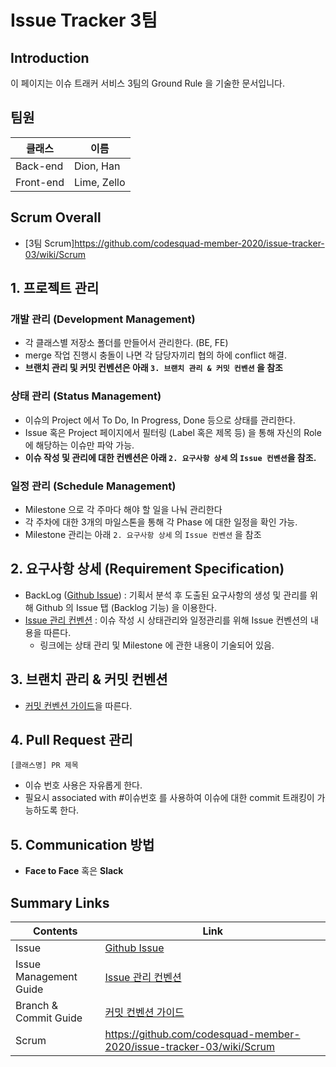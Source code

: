 # Issue Tracker 3팀

## Introduction
이 페이지는 이슈 트래커 서비스 3팀의 Ground Rule 을 기술한 문서입니다.

## 팀원

| 클래스    | 이름        |
| --------- | ----------- |
| Back-end  | Dion, Han   |
| Front-end | Lime, Zello |

## Scrum Overall
- [3팀 Scrum]https://github.com/codesquad-member-2020/issue-tracker-03/wiki/Scrum

## 1. 프로젝트 관리
### 개발 관리 (Development Management)
- 각 클래스별 저장소 폴더를 만들어서 관리한다. (BE, FE)
- merge 작업 진행시 충돌이 나면 각 담당자끼리 협의 하에 conflict 해결.
- **브랜치 관리 및 커밋 컨벤션은 아래 `3. 브랜치 관리 & 커밋 컨벤션` 을 참조**

### 상태 관리 (Status Management)
- 이슈의 Project 에서 To Do, In Progress, Done 등으로 상태를 관리한다.
- Issue 혹은 Project 페이지에서 필터링 (Label 혹은 제목 등) 을 통해 자신의 Role 에 해당하는 이슈만 파악 가능.
- **이슈 작성 및 관리에 대한 컨벤션은 아래 `2. 요구사항 상세` 의 `Issue 컨벤션`을 참조.**

### 일정 관리 (Schedule Management)
- Milestone 으로 각 주마다 해야 할 일을 나눠 관리한다
- 각 주차에 대한 3개의 마일스톤을 통해 각 Phase 에 대한 일정을 확인 가능.
- Milestone 관리는 아래 `2. 요구사항 상세` 의 `Issue 컨벤션` 을 참조

## 2. 요구사항 상세 (Requirement Specification)
- BackLog ([Github Issue](https://github.com/codesquad-member-2020/airbnb-11/issues)) : 기획서 분석 후 도출된 요구사항의 생성 및 관리를 위해 Github 의 Issue 탭 (Backlog 기능) 을 이용한다.
- [Issue 관리 컨벤션](https://github.com/codesquad-member-2020/airbnb-11/wiki/Issue-%EA%B4%80%EB%A6%AC-%EC%BB%A8%EB%B2%A4%EC%85%98) : 이슈 작성 시 상태관리와 일정관리를 위해 Issue 컨벤션의 내용을 따른다.
    - 링크에는 상태 관리 및 Milestone 에 관한 내용이 기술되어 있음.


## 3. 브랜치 관리 & 커밋 컨벤션
- [커밋 컨벤션 가이드](https://github.com/codesquad-member-2020/airbnb-11/wiki/Branch-%EA%B4%80%EB%A6%AC-%EA%B7%9C%EC%B9%99-&-Commit-%EC%BB%A8%EB%B2%A4%EC%85%98)을 따른다. 


## 4. Pull Request 관리

`[클래스명] PR 제목`
- 이슈 번호 사용은 자유롭게 한다.
- 필요시 associated with #이슈번호 를 사용하여 이슈에 대한 commit 트래킹이 가능하도록 한다.

## 5. Communication 방법
- **Face to Face** 혹은 **Slack**


## Summary Links
| Contents               | Link                                                         |
| ---------------------- | ------------------------------------------------------------ |
| Issue                  | [Github Issue](https://github.com/codesquad-member-2020/issue-tracker-03/issues) |
| Issue Management Guide | [Issue 관리 컨벤션](https://github.com/codesquad-member-2020/issue-tracker-03/wiki/Issue-%EA%B4%80%EB%A6%AC-%EC%BB%A8%EB%B2%A4%EC%85%98) |
| Branch & Commit Guide  | [커밋 컨벤션 가이드](https://github.com/codesquad-member-2020/issue-tracker-03/wiki/Branch-%EA%B4%80%EB%A6%AC-%EA%B7%9C%EC%B9%99-&-Commit-%EC%BB%A8%EB%B2%A4%EC%85%98) |
| Scrum | https://github.com/codesquad-member-2020/issue-tracker-03/wiki/Scrum |
